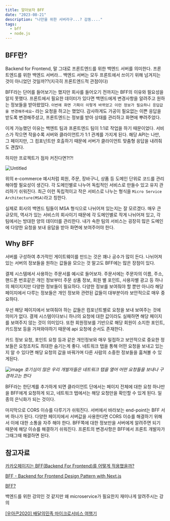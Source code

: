 ```yaml
---
title: 알아보자 BFF
date: "2023-08-21"
description: "나만을 위한 서버라구...? 감동...."
tags:
  - bff
  - node.js
---
```


## BFF란?

Backend for Frontend, 말 그대로 프론트엔드를 위한 백엔드 서버를 의미한다. 프론트엔드를 위한 백엔드 서버라… 백엔드 서버는 모두 프론트에서 쓰이기 위해 넘겨지는 것이 아니었던 것일까??(지극히 프론트엔드적 관점이다)

BFF라는 단어를 들어보기는 했지만 회사를 들어오기 전까지는 BFF의 이유와 필요성을 알지 못했다. 프론트에서 필요한 데이터가 있다면 백엔드에게 변경사항을 알려주고 원하는 정보들을 받아왔었다. `이번에 화면 기획이 이렇게 바뀌었고 이런 정보가 필요하니 응답값을 변경해주세요~` 라는 요청을 하고는 했었다. 감사하게도 가공이 필요없는 이쁜 응답을 받도록 변경해주셨고, 프론트엔드는 정보를 받아 상태를 관리하고 화면에 뿌려주었다.

이게 가능했던 이유는 백엔트 팀과 프론트엔드 팀이 1:1로 작업을 하기 때문이었다. 서비스가 작으면 작을수록 서버와 클라이언트가 1:1 관계를 가지게 된다. 해당 API는 나만, 그 페이지만, 그 컴포넌트만 호출하기 때문에 서버가 클라이언트 맞춤형 응답을 내려줘도 괜찮다.

하지만 프로젝트가 점차 커진다면?!?!

![Untitled](https://github.com/prefer2/prefer2.dev/assets/67692759/0cc4d96d-5199-4cef-b9f4-3b7c93f2596e)

위의 e-commerce 예시처럼 회원, 주문, 장바구니, 상품 등 도메인 단위로 코드를 관리해야할 필요성이 생긴다. 각 도메인별로 나누어 독립적인 서비스로 만들수 있고 유지 관리하기 쉬워진다. 최근 이런 독립적이고 작은 서비스로 나누는 형식을 `Micro Service Architecture(MSA)`라고 칭한다.

실제로 회사의 백엔드 팀들이 MSA 형식으로 나뉘어져 있는지는 잘 모르겠다. 매우 큰 규모의, 역사가 있는 서비스의 회사이기 때문에 각 도메인별로 작게 나뉘어져 있고, 각 팀에서는 방대한 양의 데이터를 관리한다. 내가 속한 팀의 서비스는 굉장히 많은 도메인에 다양한 요청을 보내 응답을 받아 화면에 보여주어야 한다.

## Why BFF

서버를 구성하여 추가적인 게이트웨이를 만드는 것은 꽤나 공수가 많이 든다. 나뉘어져 있는 서버의 정보들을 원하는 값들을 모으는 것 말고도 BFF에는 많은 장점이 있다.

결제 시스템에서 사용하는 주문서를 예시로 들어보자. 주문서에는 주문자의 이름, 주소, 핸드폰 번호같은 개인 정보부터 주문 상품 정보, 회원 별 포인트, 사용자별 광고 등 하나의 페이지지만 다양한 정보들이 필요하다. 다양한 정보를 보여줘야 할 뿐만 아니라 해당 페이지에서 다루는 정보들은 개인 정보와 관련된 값들이 대부분이라 보안적으로 매우 중요하다.

우선 해당 페이지에서 보여줘야 하는 값들은 컴포넌트별로 요청을 보내 보여주는 것에 의미가 없다. 결제 시스템이다보니 하나의 요청에 대한 값이라도 실패하면 해당 페이지를 보여주지 않는 것이 의미있다. 또한 회원정보를 기반으로 해당 회원이 소지한 포인트, 카드정보 등을 가져와야하기 때문에 api 요청에 순서도 존재한다. 

카드 정보 요청, 포인트 요청 등과 같은 개인정보와 매우 밀접하고 보안적으로 중요한 정보들은 요청조차도 최대한 숨기는게 좋다. 네트워크 탭을 통해 어떤 요청을 보내고 있는지 알 수 있다면 해당 요청의 값을 바꿔가며 다른 사람의 소중한 정보들을 훔쳐볼 수 있게된다.

![image](https://github.com/prefer2/prefer2.dev/assets/67692759/6fda5403-5442-487b-bf74-da97bf12f55b)
_호기심이 많은 우리 개발자들은 네트워크 탭을 열어 어떤 요청들을 보내나 구경하고는 한다_

BFF라는 한단계를 추가하게 되면 클라이언트 단에서는 페이지 전체에 대한 요청 하나만을 BFF에게 요청하게 되고, 네트워크 탭에서는 해당 요청만을 확인할 수 있게 된다. 일종의 은닉화가 되는 것이다.

마지막으로 CORS 이슈를 다루기가 쉬워진다. 서버에서 바라보는 end-point는 BFF 서버 하나가 된다. 다양한 페이지에서 서버값을 사용한다면 CORS 이슈를 해결하기 위해서 이에 대한 소통을 자주 해야 한다. BFF쪽에 대한 정보만을 서버에게 알려주면 되기 때문에 해당 이슈를 해결하기 쉬워진다. 프론트의 변경사항은 BFF에서 프론트 개발자가 그때그때 해결하면 된다.


## 참고자료

[카카오페이지는 BFF(Backend For Frontend)를 어떻게 적용했을까?](https://fe-developers.kakaoent.com/2022/220310-kakaopage-bff/)

[BFF - Backend for Frontend Design Pattern with Next.js](https://dev.to/adelhamad/bff-backend-for-frontend-design-pattern-with-nextjs-3od0)

[BFF?](https://github.com/sbyeol3/articles/issues/42)


백엔드를 위한 강의인 것 같지만 왜 microservice가 필요한지 재미나게 알려주시는 강의

[[우아콘2020] 배달의민족 마이크로서비스 여행기](https://www.youtube.com/watch?v=BnS6343GTkY)